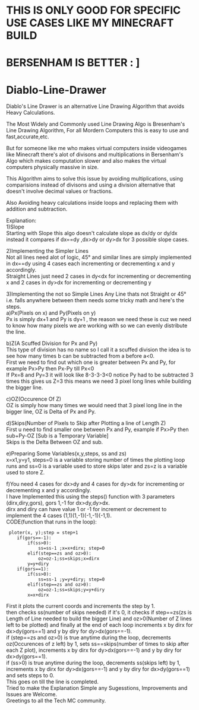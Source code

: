 # THIS IS ONLY GOOD FOR SPECIFIC USE CASES LIKE MY MINECRAFT BUILD  
# BERSENHAM IS BETTER : ]


# Diablo-Line-Drawer
Diablo's Line Drawer is an alternative Line Drawing Algorithm that avoids Heavy Calculations.

The Most Widely and Commonly used Line Drawing Algo is Bresenham's Line Drawing Algorithm,
For all Mordern Computers this is easy to use and fast,accurate,etc.

But for someone like me who makes virtual computers inside videogames like Minecraft
there's alot of divisons and multiplications in Bersenham's Algo which makes computation slower
and also makes the virtual computers physically massive in size.

This Algorithm aims to solve this issue by avoiding multiplications, using comparisions instead of divisons
and using a division alternative that doesn't involve decimal values or fractions.

Also Avoiding heavy calculations inside loops and replacing them with addition and subtraction.

Explanation:  
1)Slope  
Starting with Slope this algo doesn't calculate slope as dx/dy or dy/dx instead it compares if dx==dy ,dx>dy or dy>dx for 3 possible slope cases.

2)Implementing the Simpler Lines  
Not all lines need alot of logic, 45° and similar lines are simply implemented in dx==dy using 4 cases each incrementing or decrementing x and y accordingly.  
Straight Lines just need 2 cases in dy<dx for incrementing or decrementing x and 2 cases in dy>dx for incrementing or decrementing y

3)Implementing the not so Simple Lines
Any Line thats not Straight or 45° i.e. falls anywhere between them needs some tricky math and here's the steps.   
a)Px(Pixels on x) and Py(Pixels on y)  
Px is simply dx+1 and Py is dy+1 , the reason we need these is cuz we need to know how many pixels we are working with so we can evenly distribute the line.  

b)Z(A Scuffed Division for Px and Py)  
This type of division has no name so I call it a scuffed division the idea is to see how many times b can be subtracted from a before a<0.  
First we need to find out which one is greater between Px and Py, for example Px>Py then Px-Py till Px<0  
If Px=8 and Py=3 it will look like 8-3-3-3<0 notice Py had to be subtracted 3 times this gives us Z=3 this means we need 3 pixel long lines while building the bigger line.  

c)OZ(Occurence Of Z)  
OZ is simply how many times we would need that 3 pixel long line in the bigger line, OZ is Delta of Px and Py.  

d)Skips(Number of Pixels to Skip after Plotting a line of Length Z)  
First u need to find smaller one between Px and Py, example if Px>Py then sub+Py-OZ [Sub is a Temporary Variable]  
Skips is the Delta Between OZ and sub.  

e)Preparing Some Variables(x,y,steps, ss and zs)  
x=x1,y=y1, steps=0 is a variable storing number of times the plotting loop runs and ss=0 is a variable used to store skips later and zs=z is a variable used to store Z.  

f)You need 4 cases for dx>dy and 4 cases for dy>dx for incrementing or decrementing x and y accordingly.  
I have Implemented this using the steps() function with 3 parameters (dirx,diry,gors), gors 1,-1 for dx>dy,dy>dx.  
dirx and diry can have value 1 or -1 for increment or decrement to implement the 4 cases (1,1)(1,-1)(-1,-1)(-1,1).  
CODE(function that runs in the loop):  
```
 ploter(x, y);step = step+1 
    if(gors==-1):  
        if(ss>0):  
            ss=ss-1 ;x=x+dirx; step=0  
        elif(step==zs and oz>0):  
            oz=oz-1;ss=skips;x=dirx  
        y=y+diry  
    if(gors==1):  
        if(ss>0):  
            ss=ss-1 ;y=y+diry; step=0  
        elif(step==zs and oz>0):  
            oz=oz-1;ss=skips;y=y+diry  
        x=x+dirx  
```
First it plots the current coords and increments the step by 1.  
then checks ss(number of skips needed) if it's 0, it checks if step==zs(zs is Length of Line needed to build the bigger Line) and oz>0(Number of Z lines left to be plotted) and finally at the end of each loop increments x by dirx for dx>dy(gors==1) and y by diry for dy>dx(gors==-1).  
if (step==zs and oz>0) is true anytime during the loop, decrements oz(Occurences of z left) by 1, sets ss==skips(number of times to skip after each Z plot), increments x by dirx for dy>dx(gors==-1) and y by diry for dx>dy(gors==1).  
if (ss>0) is true anytime during the loop, decrements ss(skips left) by 1, increments x by dirx for dy>dx(gors==-1) and y by diry for dx>dy(gors==1) and sets steps to 0.  
This goes on till the line is completed.  
Tried to make the Explanation Simple any Sugesstions, Improvements and Issues are Welcome.  
Greetings to all the Tech MC community.  
